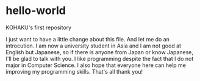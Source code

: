 # hello-world
KOHAKU's first repository

I just want to have a little change about this file. And let me do an introcution. I am now a university student in Asia and I am not good at English but Japanese, so if there is anyone from Japan or know Japanese, I'll be glad to talk with you. 
I like programming despite the fact that I do not major in Computer Science. I also hope that everyone here can help me improving my programming skills. 
That's all thank you!
